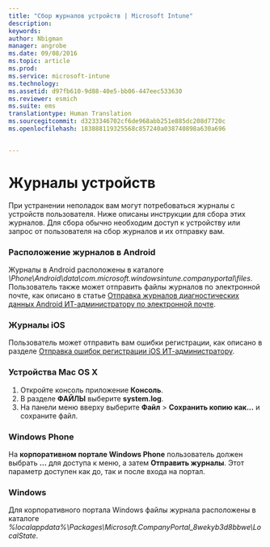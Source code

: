 ```yaml
---
title: "Сбор журналов устройств | Microsoft Intune"
description: 
keywords: 
author: Nbigman
manager: angrobe
ms.date: 09/08/2016
ms.topic: article
ms.prod: 
ms.service: microsoft-intune
ms.technology: 
ms.assetid: d97fb610-9d88-40e5-bb06-447eec533630
ms.reviewer: esmich
ms.suite: ems
translationtype: Human Translation
ms.sourcegitcommit: d3233346702cf6de968abb251e885dc208d7720c
ms.openlocfilehash: 183888119325568c857240a038740898a630a696


---
```


# Журналы устройств

При устранении неполадок вам могут потребоваться журналы с устройств пользователя. Ниже описаны инструкции для сбора этих журналов. Для сбора обычно необходим доступ к устройству или запрос от пользователя на сбор журналов и их отправку вам.

### Расположение журналов в Android
Журналы в Android расположены в каталоге *<Android Device>\Phone\Android\data\com.microsoft.windowsintune.companyportal\files*. Пользователь также может отправить файлы журналов по электронной почте, как описано в статье [Отправка журналов диагностических данных Android ИТ-администратору по электронной почте](/intune/enduser/send-diagnostic-data-logs-to-your-it-administrator-using-email-android).

### Журналы iOS

Пользователь может отправить вам ошибки регистрации, как описано в разделе [Отправка ошибок регистрации iOS ИТ-администратору](/intune/enduser/send-errors-to-your-it-admin-ios).

### Устройства Mac OS X

1. Откройте консоль приложение **Консоль**.
2. В разделе **ФАЙЛЫ** выберите **system.log**.
3. На панели меню вверху выберите **Файл** > **Сохранить копию как...** и сохраните файл.

### Windows Phone

На **корпоративном портале Windows Phone** пользователь должен выбрать **...** для доступа к меню, а затем **Отправить журналы**. Этот параметр доступен как до, так и после входа на портал.

### Windows

Для корпоративного портала Windows файлы журнала расположены в каталоге *%localappdata%\Packages\Microsoft.CompanyPortal_8wekyb3d8bbwe\LocalState*.



<!--HONumber=Sep16_HO2-->


